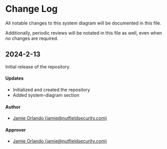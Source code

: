 # Change Log

All notable changes to this system diagram will be documented in this file.

Additionally, periodic reviews will be notated in this file as well, even when
no changes are required.

## 2024-2-13

Initial release of the repository.

#### Updates

- Initialized and created the repository
- Added system-diagram section

#### Author

- [Jamie Orlando (jamie@nutfieldsecurity.com)](mailto:jamie@nutfieldsecurity.com)

#### Approver

- [Jamie Orlando (jamie@nutfieldsecurity.com)](mailto:jamie@nutfieldsecurity.com)
